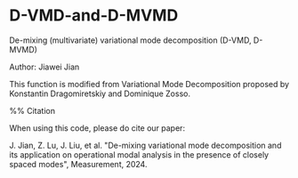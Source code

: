 # D-VMD-and-D-MVMD
De-mixing (multivariate) variational mode decomposition (D-VMD, D-MVMD)

Author: Jiawei Jian 

This function is modified from Variational Mode Decomposition proposed by Konstantin Dragomiretskiy and Dominique Zosso.

%% Citation

When using this code, please do cite our paper: 

J. Jian, Z. Lu, J. Liu, et al. "De-mixing variational mode decomposition and its application on operational modal analysis in the presence of closely spaced modes", Measurement, 2024. 
